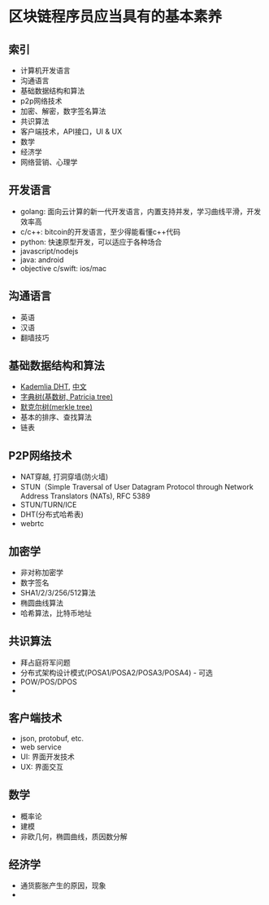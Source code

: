 # 区块链程序员应当具有的基本素养

## 索引
* 计算机开发语言
* 沟通语言
* 基础数据结构和算法
* p2p网络技术
* 加密、解密，数字签名算法
* 共识算法
* 客户端技术，API接口，UI & UX
* 数学
* 经济学
* 网络营销、心理学


## 开发语言
* golang: 面向云计算的新一代开发语言，内置支持并发，学习曲线平滑，开发效率高
* c/c++: bitcoin的开发语言，至少得能看懂c++代码
* python: 快速原型开发，可以适应于各种场合
* javascript/nodejs
* java: android 
* objective c/swift: ios/mac 

## 沟通语言
* 英语
* 汉语
* 翻墙技巧

## 基础数据结构和算法
* [Kademlia DHT](https://en.wikipedia.org/wiki/Kademlia), [中文](https://zh.wikipedia.org/wiki/Kademlia)
* [字典树(基数树, Patricia tree)](https://zh.wikipedia.org/wiki/Trie)
* [默克尔树(merkle tree)](https://en.wikipedia.org/wiki/Merkle_tree)
* 基本的排序、查找算法
* 链表

## P2P网络技术
* NAT穿越, 打洞穿墙(防火墙)
* STUN（Simple Traversal of User Datagram Protocol through Network Address Translators (NATs), RFC 5389
* STUN/TURN/ICE
* DHT(分布式哈希表)
* webrtc

## 加密学
* 非对称加密学
* 数字签名
* SHA1/2/3/256/512算法
* 椭圆曲线算法
* 哈希算法，比特币地址


## 共识算法
* 拜占庭将军问题
* 分布式架构设计模式(POSA1/POSA2/POSA3/POSA4) - 可选
* POW/POS/DPOS
* 

## 客户端技术
* json, protobuf, etc.
* web service
* UI: 界面开发技术
* UX: 界面交互

## 数学
* 概率论
* 建模
* 非欧几何，椭圆曲线，质因数分解

## 经济学
* 通货膨胀产生的原因，现象
* 



